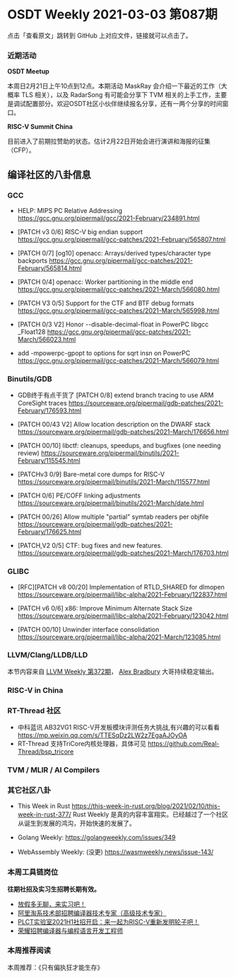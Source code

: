 # OSDT Weekly 2021-03-03 第087期

点击「查看原文」跳转到 GitHub 上对应文件，链接就可以点击了。

### 近期活动

**OSDT Meetup**

本周日2月21日上午10点到12点。本期活动 MaskRay 会介绍一下最近的工作（大概率 TLS 相关），以及 RadarSong 有可能会分享下 TVM 相关的上手工作，主要是调试配置部分。欢迎OSDT社区小伙伴继续报名分享，还有一两个分享的时间窗口。

**RISC-V Summit China**

目前进入了前期拉赞助的状态。估计2月22日开始会进行演讲和海报的征集（CFP）。

## 编译社区的八卦信息

### GCC

- HELP: MIPS PC Relative Addressing
  https://gcc.gnu.org/pipermail/gcc/2021-February/234891.html

- [PATCH v3 0/6] RISC-V big endian support
  https://gcc.gnu.org/pipermail/gcc-patches/2021-February/565807.html

- [PATCH 0/7] [og10] openacc: Arrays/derived types/character type backports
  https://gcc.gnu.org/pipermail/gcc-patches/2021-February/565814.html

- [PATCH 0/4] openacc: Worker partitioning in the middle end
  https://gcc.gnu.org/pipermail/gcc-patches/2021-March/566080.html

- [PATCH V3 0/5] Support for the CTF and BTF debug formats
  https://gcc.gnu.org/pipermail/gcc-patches/2021-March/565998.html

- [PATCH 0/3 V2] Honor --disable-decimal-float in PowerPC libgcc _Float128
  https://gcc.gnu.org/pipermail/gcc-patches/2021-March/566023.html

- add -mpowerpc-gpopt to options for sqrt insn on PowerPC
  https://gcc.gnu.org/pipermail/gcc-patches/2021-March/566079.html

### Binutils/GDB

- GDB终于有点干货了
  [PATCH 0/8] extend branch tracing to use ARM CoreSight traces
  https://sourceware.org/pipermail/gdb-patches/2021-February/176593.html

- [PATCH 00/43 V2] Allow location description on the DWARF stack
  https://sourceware.org/pipermail/gdb-patches/2021-March/176656.html

- [PATCH 00/10] libctf: cleanups, speedups, and bugfixes (one needing review)
  https://sourceware.org/pipermail/binutils/2021-February/115545.html

- [PATCHv3 0/9] Bare-metal core dumps for RISC-V
  https://sourceware.org/pipermail/binutils/2021-March/115577.html

- [PATCH 0/6] PE/COFF linking adjustments
  https://sourceware.org/pipermail/binutils/2021-March/date.html

- [PATCH 00/26] Allow multiple "partial" symtab readers per objfile
  https://sourceware.org/pipermail/gdb-patches/2021-February/176625.html

- [PATCH,V2 0/5] CTF: bug fixes and new features.
  https://sourceware.org/pipermail/gdb-patches/2021-March/176703.html

### GLIBC

- [RFC][PATCH v8 00/20] Implementation of RTLD_SHARED for dlmopen
  https://sourceware.org/pipermail/libc-alpha/2021-February/122837.html

- [PATCH v6 0/6] x86: Improve Minimum Alternate Stack Size
  https://sourceware.org/pipermail/libc-alpha/2021-February/123042.html

- [PATCH 00/10] Unwinder interface consolidation
  https://sourceware.org/pipermail/libc-alpha/2021-March/123085.html

### LLVM/Clang/LLDB/LLD

本节内容来自 [LLVM Weekly 第372期](http://llvmweekly.org/issue/372)，
[Alex Bradbury](https://www.linkedin.com/in/alex-bradbury/) 大哥持续稳定输出。

### RISC-V in China

### RT-Thread 社区

- 中科蓝讯 AB32VG1 RISC-V开发板模块评测任务大挑战,有兴趣的可以看看 https://mp.weixin.qq.com/s/TTESqDz2LW2z7EgaAJOyOA
- RT-Thread 支持TriCore内核处理器，具体可见 https://github.com/Real-Thread/bsp_tricore


### TVM / MLIR / AI Compilers

### 其它社区八卦

- This Week in Rust
  https://this-week-in-rust.org/blog/2021/02/10/this-week-in-rust-377/
  Rust Weekly 是真的内容丰富翔实。已经越过了一个社区从诞生到发展的鸿沟，开始快速的发展了。

- Golang Weekly:
  https://golangweekly.com/issues/349

- WebAssembly Weekly: (没更)
  https://wasmweekly.news/issue-143/

### 本周工具链岗位

**往期社招及实习生招聘长期有效。**

- [放假多无聊，来实习吧！](https://mp.weixin.qq.com/s/pWjPrHtaWnzWbPfqqcX1cQ)
- [阿里淘系技术部招聘编译器技术专家（高级技术专家）](https://mp.weixin.qq.com/s/Yr_XA_L9fCI8IvhuudwTkQ)
- [PLCT实验室2021H1社招开启：来一起为RISC-V重新发明轮子吧！](https://mp.weixin.qq.com/s/9BUJ1-LbHGm-Lhs_Lavzjw)
- [荣耀招聘编译器与编程语言开发工程师](https://mp.weixin.qq.com/s/XaLAhjLP6fhj3Vl-mUjXng)

### 本周推荐阅读

本周推荐：《只有偏执狂才能生存》
